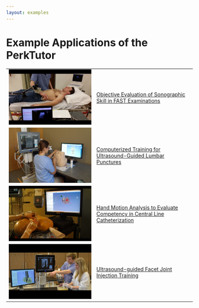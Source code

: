 ```yaml
---
layout: examples
---
```

# Example Applications of the PerkTutor

|  |  |
| -- | -- |
| ![Fast Ultrasound](images/FastUltrasound.png) | [Objective Evaluation of Sonographic Skill in FAST Examinations](FastUltrasound.html) |
| ![Lumbar Puncture](images/LumbarPuncture.png) | [Computerized Training for Ultrasound-Guided Lumbar Punctures](LumbarPuncture.html) |
| ![Central Line](images/CentralLine.png) | [Hand Motion Analysis to Evaluate Competency in Central Line Catheterization](CentralLine.html) |
| ![Facet Joint Puncture](images/FacetJoint.png) | [Ultrasound-guided Facet Joint Injection Training](FacetJoint.html) |